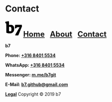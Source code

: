 # Contact
<img alt="b7" width="54" height="54" src="b7.svg"> <strong><font size="5"><a href="https://b7.github.io">Home</a> &nbsp; <a href="https://b7.github.io/about">About</a> &nbsp; <a href="https://b7.github.io/contact">Contact</a></font></strong>

**b7**

**Phone: <a href="tel:+31684015534">+316 8401 5534</a>**

**WhatsApp: <a href="https://wa.me/31684015534" target="_blank">+316 8401 5534</a>**

**Messenger: <a href="https://m.me/b7git" target="_blank">m.me/b7git</a>**

**E-Mail: <a href="mailto:b7.github@gmail.com">b7.github@gmail.com</a>**

<strong><a href="https://b7.github.io/legal">Legal</a></strong> Copyright © 2019 b7
